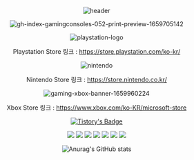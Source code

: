 <div align="center">

 ![header](https://capsule-render.vercel.app/api?type=slice&text=Console%20Game!&fontSize=60&rotate=20&height=300&fontAlign=70&fontAlignY=30)

 
![gh-index-gamingconsoles-052-print-preview-1659705142](https://user-images.githubusercontent.com/120348491/208377574-6894cd65-bfe0-4539-bb1f-86471256e2fc.jpg)
 
![playstation-logo](https://user-images.githubusercontent.com/120348491/208379886-0cc28ad8-5f12-47ea-9d49-88ec69e034ad.jpg)




Playstation Store 링크 : https://store.playstation.com/ko-kr/

![nintendo](https://user-images.githubusercontent.com/120348491/208379503-d597716e-2cb3-47e8-9f43-d24d3fa94ded.png)


Nintendo Store 링크 : https://store.nintendo.co.kr/


![gaming-xbox-banner-1659960224](https://user-images.githubusercontent.com/120348491/208379804-16fbcfc6-dcd3-40e1-b023-1c88e682cd29.png)


Xbox Store 링크 : https://www.xbox.com/ko-KR/microsoft-store
 
 

[![Tistory's Badge](https://github-readme-tistory-card.vercel.app/api/badge?name=Ghost_blog&theme=dark)](https://ghostwing17.tistory.com)

 

<img src="https://img.shields.io/badge/Python-3776AB?style=flat-square&logo=Python&logoColor=white"/>

<img src="https://img.shields.io/badge/Amazon AWS-232F3E?style=flat-square&logo=Amazon%20AWS&logoColor=white"/>

<img src="https://img.shields.io/badge/MySql-4479A1?style=flat-square&logo=mysql&logoColor=white">
 
<img src="https://img.shields.io/badge/Github-181717?style=flat-square&logo=github&logoColor=white"> 
 
<img src="https://img.shields.io/badge/Linux-FCC624?style=flat-square&logo=linux&logoColor=black">
 
<img src="https://img.shields.io/badge/Java-007396?style=flat-square&logo=Java&logoColor=white">

<img src="https://img.shields.io/badge/Android-3DDC84?style=flat-square&logo=Android&logoColor=white"/>




![Anurag's GitHub stats](https://github-readme-stats.vercel.app/api?username=Ghostblack17&show_icons=true&theme=tokyonight)
 
</div>

